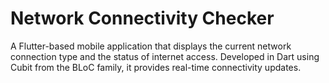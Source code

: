 # Network Connectivity Checker

A Flutter-based mobile application that displays the current network connection type and the status of internet access. Developed in Dart using Cubit from the BLoC family, it provides real-time connectivity updates.
